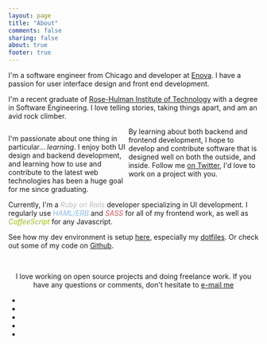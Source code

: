 ```yaml
---
layout: page
title: "About"
comments: false
sharing: false
about: true
footer: true
---
```


<div class="line">
  <div class="me"></div>
  <p>I'm a software engineer from Chicago and developer at <a href="http://enova.com">Enova</a>. I have a passion for user interface design and front end development.</p>
</div>

<div class="line">
  <p>I'm a recent graduate of <a href="http://www.rose-hulman.edu">Rose-Hulman Institute of Technology</a> with a degree in Software Engineering. I love telling stories, taking things apart, and am an avid rock climber.</p>
  <div class="map"></div>
  <p style="width: 48%; float: left">I'm passionate about one thing in particular&hellip; <em>learning</em>. I enjoy both UI design and backend development, and learning how to use and contribute to the latest web technologies has been a huge goal for me since graduating.</p>

  <p>By learning about both backend and frontend development, I hope to develop and contribute software that is designed well on both the outside, and inside. Follow me <a href="http://twitter.com/brousalis">on Twitter</a>, I'd love to work on a project with you.</p>
</div>

<div class="line" style="clear: both">
  <div class="technology">
    <p>Currently, I'm a <em style="color:#bbb">Ruby on Rails</em> developer specializing in UI development. I regularly use <em style="color:#88b8e6">HAML/ERB</em> and <em style="color:#d84f5f">SASS</em> for all of my frontend work, as well as <em style="color:#97be0d">CoffeeScript</em> for any Javascript.</p>
    <p>See how my dev environment is setup <a href="http://brousalis.herokuapp.com/blog/2012/04/15/the-setup/">here</a>, especially my <a href="http://www.brousalis.com/blog/2012/05/25/dotfiles/">dotfiles</a>. Or check out some of my code on <a href="http://github.com/brousalis">Github</a>.</p>
  </div>
  <div id="diagram"></div>
  <div class="get" style="display: none;">
    <div class="arc"> <span class="text">Ruby</span> <input type="hidden" class="percent" value="70" /> <input type="hidden" class="color" value="#ddd" /> </div> 
    <div class="arc"> <span class="text">JS</span> <input type="hidden" class="percent" value="60" /> <input type="hidden" class="color" value="#97BE0D" /> </div>
    <div class="arc"> <span class="text">CSS</span> <input type="hidden" class="percent" value="90" /> <input type="hidden" class="color" value="#d84f5f" /> </div>
    <div class="arc"> <span class="text">HTML</span> <input type="hidden" class="percent" value="85" /> <input type="hidden" class="color" value="#88B8E6" /> </div>
  </div>
</div>

<div class="line" style="padding-top: 1.2em; text-align: center; clear: both">
  <p>I love working on open source projects and doing freelance work. If you have any questions or comments, don't hesitate to <a href="mailto:brousapg(at)gmail.com">e-mail me</a></p>
  <ul class="social">
    <li><a class="twitter" href="http://twitter.com/brousalis"></a></li>
    <li><a class="github" href="http://github.com/brousalis"></a></li>
    <li><a class="dribbble" href="http://dribbble.com/brousalis"></a></li>
    <li><a class="email" href="mailto:brousapg.at.gmail.com"></a></li>
    <li><a class="voice" href="https://clients4.google.com/voice/embed/webCallButton?id=2c68e0b4b0200ce7a0bfdd9793949d96e5004b5b"></a></li>
  </ul>
</div>

<script src="{{ root_url }}/javascripts/raphael.js"></script>

